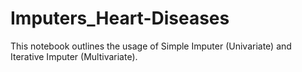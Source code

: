 # Imputers_Heart-Diseases
This notebook outlines the usage of Simple Imputer (Univariate) and Iterative Imputer (Multivariate).

